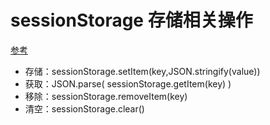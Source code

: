 # sessionStorage 存储相关操作

[参考](https://www.cnblogs.com/polk6/p/5512979.html)

- 存储：sessionStorage.setItem(key,JSON.stringify(value))
- 获取：JSON.parse( sessionStorage.getItem(key) )
- 移除：sessionStorage.removeItem(key)
- 清空：sessionStorage.clear()

